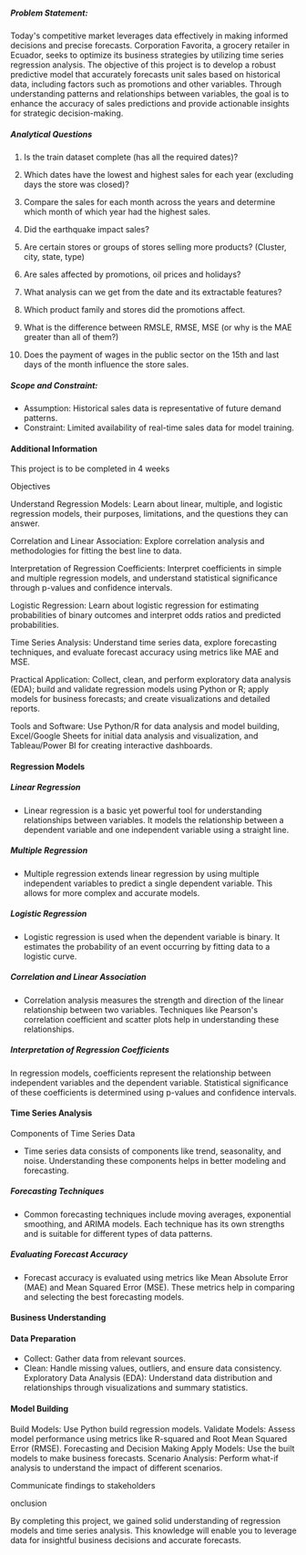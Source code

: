 ##### **Problem Statement**:

Today's competitive market leverages data effectively in making informed decisions and precise forecasts. Corporation Favorita, a grocery retailer in Ecuador, seeks to optimize its business strategies by utilizing time series regression analysis. The objective of this project is to develop a robust predictive model that accurately forecasts unit sales based on historical data, including factors such as promotions and other variables. Through understanding patterns and relationships between variables, the goal is to enhance the accuracy of sales predictions and provide actionable insights for strategic decision-making.

##### **Analytical Questions**
1. Is the train dataset complete (has all the required dates)?

2. Which dates have the lowest and highest sales for each year (excluding days the store was closed)?

3. Compare the sales for each month across the years and determine which month of which year had the highest sales.

4. Did the earthquake impact sales?

5. Are certain stores or groups of stores selling more products? (Cluster, city, state, type)

6. Are sales affected by promotions, oil prices and holidays?

7. What analysis can we get from the date and its extractable features?

8. Which product family and stores did the promotions affect.

9. What is the difference between RMSLE, RMSE, MSE (or why is the MAE greater than all of them?)

10. Does the payment of wages in the public sector on the 15th and last days of the month influence the store sales.

##### **Scope and Constraint**:
- Assumption: Historical sales data is representative of future demand patterns.
- Constraint: Limited availability of real-time sales data for model training.


#### Additional Information

This project is to be completed in 4 weeks 

Objectives

Understand Regression Models: Learn about linear, multiple, and logistic regression models, their purposes, limitations, and the questions they can answer.

Correlation and Linear Association: Explore correlation analysis and methodologies for fitting the best line to data.

Interpretation of Regression Coefficients: Interpret coefficients in simple and multiple regression models, and understand statistical significance through p-values and confidence intervals.

Logistic Regression: Learn about logistic regression for estimating probabilities of binary outcomes and interpret odds ratios and predicted probabilities.

Time Series Analysis: Understand time series data, explore forecasting techniques, and evaluate forecast accuracy using metrics like MAE and MSE.

Practical Application: Collect, clean, and perform exploratory data analysis (EDA); build and validate regression models using Python or R; apply models for business forecasts; and create visualizations and detailed reports.

Tools and Software: Use Python/R for data analysis and model building, Excel/Google Sheets for initial data analysis and visualization, and Tableau/Power BI for creating interactive dashboards.

#### Regression Models

##### Linear Regression

- Linear regression is a basic yet powerful tool for understanding relationships between variables. It models the relationship between a dependent variable and one independent variable using a straight line.

##### Multiple Regression

 - Multiple regression extends linear regression by using multiple independent variables to predict a single dependent variable. This allows for more complex and accurate models.

##### Logistic Regression

- Logistic regression is used when the dependent variable is binary. It estimates the probability of an event occurring by fitting data to a logistic curve.

##### Correlation and Linear Association

- Correlation analysis measures the strength and direction of the linear relationship between two variables. Techniques like Pearson's correlation coefficient and scatter plots help in understanding these relationships.

##### Interpretation of Regression Coefficients
In regression models, coefficients represent the relationship between independent variables and the dependent variable. Statistical significance of these coefficients is determined using p-values and confidence intervals.

#### Time Series Analysis

Components of Time Series Data

- Time series data consists of components like trend, seasonality, and noise. Understanding these components helps in better modeling and forecasting.

##### Forecasting Techniques

- Common forecasting techniques include moving averages, exponential smoothing, and ARIMA models. Each technique has its own strengths and is suitable for different types of data patterns.

##### Evaluating Forecast Accuracy

- Forecast accuracy is evaluated using metrics like Mean Absolute Error (MAE) and Mean Squared Error (MSE). These metrics help in comparing and selecting the best forecasting models.


#### Business Understanding

#### Data Preparation

- Collect: Gather data from relevant sources.
- Clean: Handle missing values, outliers, and ensure data consistency.
Exploratory Data Analysis (EDA): Understand data distribution and relationships through visualizations and summary statistics.

#### Model Building
Build Models: Use Python  build regression models.
Validate Models: Assess model performance using metrics like R-squared and Root Mean Squared Error (RMSE).
Forecasting and Decision Making
Apply Models: Use the built models to make business forecasts.
Scenario Analysis: Perform what-if analysis to understand the impact of different scenarios.

Communicate findings to stakeholders

onclusion

By completing this project, we gained solid understanding of regression models and time series analysis. This knowledge will enable you to leverage data for insightful business decisions and accurate forecasts.

